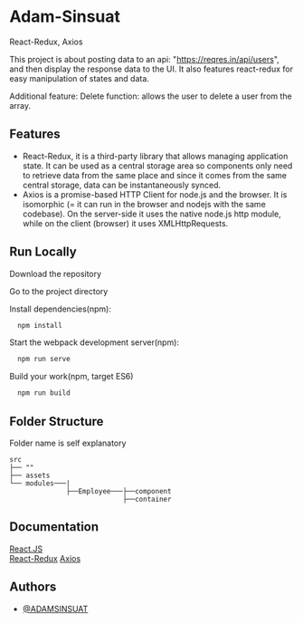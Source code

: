# Adam-Sinsuat

React-Redux, Axios

This project is about posting data to an api: "https://reqres.in/api/users", and then display the response data to the UI. It also features react-redux for easy manipulation of states and data.

Additional feature: Delete function: allows the user to delete a user from the array.

## Features

- React-Redux, it is a third-party library that allows managing application state. It can be used as a central storage area so components only need to retrieve data from the same place and since it comes from the same central storage, data can be instantaneously synced.
- Axios is a promise-based HTTP Client for node.js and the browser. It is isomorphic (= it can run in the browser and nodejs with the same codebase). On the server-side it uses the native node.js http module, while on the client (browser) it uses XMLHttpRequests.

## Run Locally

Download the repository

Go to the project directory

Install dependencies(npm):

```bash
  npm install
```

Start the webpack development server(npm):

```bash
  npm run serve
```

Build your work(npm, target ES6)

```bash
  npm run build
```

## Folder Structure

Folder name is self explanatory

    src
    ├── ""
    ├── assets
    └── modules───|
                  ├──Employee───├──component
                                ├──container
## Documentation

[React.JS](https://reactjs.org/docs/getting-started.html)  
[React-Redux](https://react-redux.js.org/introduction/getting-started)
[Axios](https://axios-http.com/docs/intro)

## Authors

- [@ADAMSINSUAT](https://github.com/ADAMSINSUAT)
